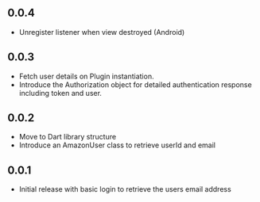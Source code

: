 ## 0.0.4

* Unregister listener when view destroyed (Android)

## 0.0.3

* Fetch user details on Plugin instantiation.
* Introduce the Authorization object for detailed authentication response 
  including token and user.

## 0.0.2

* Move to Dart library structure
* Introduce an AmazonUser class to retrieve userId and email

## 0.0.1

* Initial release with basic login to retrieve the users email address
